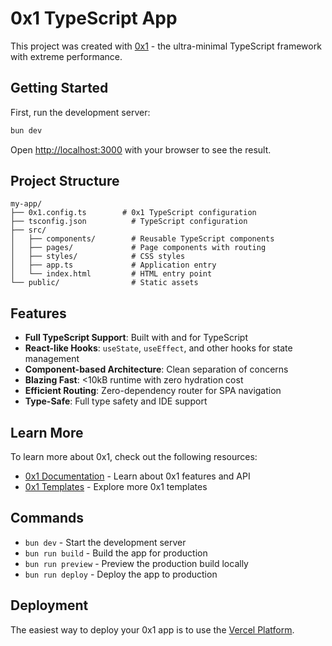 # 0x1 TypeScript App

This project was created with [0x1](https://github.com/Triex/0x1) - the ultra-minimal TypeScript framework with extreme performance.

## Getting Started

First, run the development server:

```bash
bun dev
```

Open [http://localhost:3000](http://localhost:3000) with your browser to see the result.

## Project Structure

```
my-app/
├── 0x1.config.ts        # 0x1 TypeScript configuration
├── tsconfig.json          # TypeScript configuration
├── src/
│   ├── components/        # Reusable TypeScript components
│   ├── pages/             # Page components with routing
│   ├── styles/            # CSS styles
│   ├── app.ts             # Application entry
│   └── index.html         # HTML entry point
└── public/                # Static assets
```

## Features

- **Full TypeScript Support**: Built with and for TypeScript
- **React-like Hooks**: `useState`, `useEffect`, and other hooks for state management
- **Component-based Architecture**: Clean separation of concerns
- **Blazing Fast**: <10kB runtime with zero hydration cost
- **Efficient Routing**: Zero-dependency router for SPA navigation
- **Type-Safe**: Full type safety and IDE support

## Learn More

To learn more about 0x1, check out the following resources:

- [0x1 Documentation](https://github.com/Triex/0x1) - Learn about 0x1 features and API
- [0x1 Templates](https://github.com/Triex/0x1/templates) - Explore more 0x1 templates

## Commands

- `bun dev` - Start the development server
- `bun run build` - Build the app for production
- `bun run preview` - Preview the production build locally
- `bun run deploy` - Deploy the app to production

## Deployment

The easiest way to deploy your 0x1 app is to use the [Vercel Platform](https://vercel.com).
